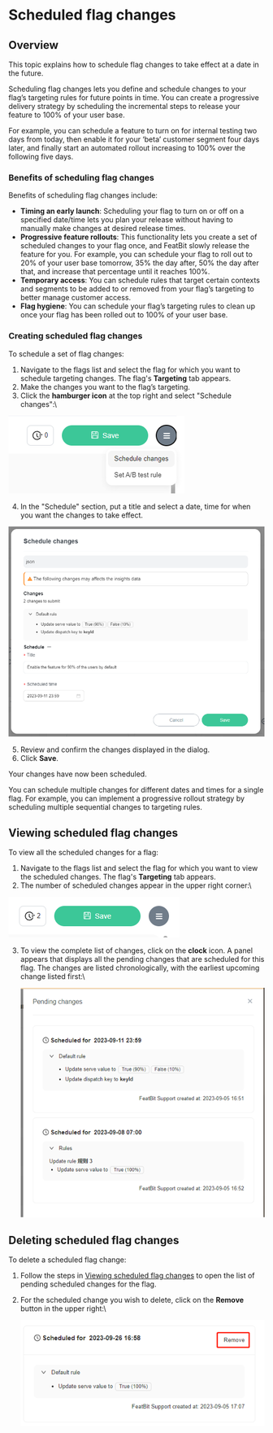 # Scheduled flag changes

## Overview

This topic explains how to schedule flag changes to take effect at a date in the future.

Scheduling flag changes lets you define and schedule changes to your flag’s targeting rules for future points in time. You can create a progressive delivery strategy by scheduling the incremental steps to release your feature to 100% of your user base.

For example, you can schedule a feature to turn on for internal testing two days from today, then enable it for your ‘beta’ customer segment four days later, and finally start an automated rollout increasing to 100% over the following five days.

### Benefits of scheduling flag changes

Benefits of scheduling flag changes include:

* **Timing an early launch**: Scheduling your flag to turn on or off on a specified date/time lets you plan your release without having to manually make changes at desired release times.
* **Progressive feature rollouts**: This functionality lets you create a set of scheduled changes to your flag once, and FeatBit slowly release the feature for you. For example, you can schedule your flag to roll out to 20% of your user base tomorrow, 35% the day after, 50% the day after that, and increase that percentage until it reaches 100%.
* **Temporary access**: You can schedule rules that target certain contexts and segments to be added to or removed from your flag’s targeting to better manage customer access.
* **Flag hygiene**: You can schedule your flag’s targeting rules to clean up once your flag has been rolled out to 100% of your user base.

### Creating scheduled flag changes 

To schedule a set of flag changes:

1. Navigate to the flags list and select the flag for which you want to schedule targeting changes. The flag's **Targeting** tab appears.
2. Make the changes you want to the flag’s targeting.
3.  Click the **hamburger icon** at the top right and select "Schedule changes":\

![](../../feature-flags/assets/feature-workflow/scheduled-flag-changes/001.webp)

4.  In the "Schedule" section, put a title and select a date, time for when you want the changes to take effect.

![](../../feature-flags/assets/feature-workflow/scheduled-flag-changes/002.webp)


5. Review and confirm the changes displayed in the dialog.
6. Click **Save**.

Your changes have now been scheduled.

You can schedule multiple changes for different dates and times for a single flag. For example, you can implement a progressive rollout strategy by scheduling multiple sequential changes to targeting rules.

## Viewing scheduled flag changes

To view all the scheduled changes for a flag:

1. Navigate to the flags list and select the flag for which you want to view the scheduled changes. The flag's **Targeting** tab appears.
2.  The number of scheduled changes appear in the upper right corner:\

![](../../feature-flags/assets/feature-workflow/scheduled-flag-changes/003.png)

3.  To view the complete list of changes, click on the **clock** icon. A panel appears that displays all the pending changes that are scheduled for this flag. The changes are listed chronologically, with the earliest upcoming change listed first:\

    ![](../../feature-flags/assets/feature-workflow/scheduled-flag-changes/004.webp)

## Deleting scheduled flag changes 

To delete a scheduled flag change:

1. Follow the steps in [Viewing scheduled flag changes](scheduled-flag-changes.md#viewing-scheduled-flag-changes) to open the list of pending scheduled changes for the flag.
2.  For the scheduled change you wish to delete, click on the **Remove** button in the upper right:\

    ![](../../feature-flags/assets/feature-workflow/scheduled-flag-changes/005.png)
